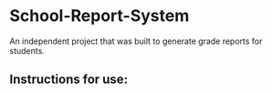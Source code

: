 # School-Report-System
An independent project that was built to generate grade reports for students.
<h2>Instructions for use:</h2>
